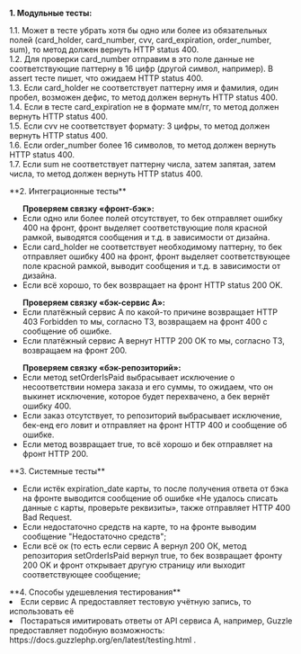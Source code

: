 **1. Модульные тесты:**<br>
<p>
1.1. Может в тесте убрать хотя бы одно или более из обязательных полей (card_holder, 
card_number, cvv, card_expiration, order_number, sum), то метод должен вернуть 
HTTP status 400.<br>
1.2. Для проверки card_number отправим в это поле данные не соответствующие паттерну в 16 цифр 
(другой символ, например). В assert тесте пишет, что ожидаем HTTP status 400. <br>
1.3. Если card_holder не соответствует паттерну имя и фамилия, один пробел, возможен дефиc,
то метод должен вернуть HTTP status 400.<br>
1.4. Если в тесте card_expiration не в формате мм/гг, то метод должен вернуть HTTP status 400.<br>
1.5. Если cvv не соответствует формату: 3 цифры, то метод должен вернуть HTTP status 400.<br>
1.6. Если order_number более 16 символов, то метод должен вернуть HTTP status 400.<br>
1.7. Если sum не соответствует паттерну числа, затем запятая, затем числа, то метод должен вернуть HTTP status 400.<br>
</p>
**2. Интеграционные тесты**<br>
<ul><strong>Проверяем связку «фронт-бэк»:</strong>
    <li>
        Если одно или более полей отсутствует, то бек отправляет ошибку 400 на фронт, 
        фронт выделяет соответствующие поля красной рамкой, выводятся сообщения и т.д.
        в зависимости от дизайна.
    </li>
    <li>
        Если card_holder не соответствует необходимому паттерну, то бек отправляет ошибку 400 на фронт, 
        фронт выделяет соответствующее поле красной рамкой, выводит сообщения и т.д.
        в зависимости от дизайна.
    </li>
    <li>
        Если всё хорошо, то бек возвращает на фронт HTTP status 200 OK.
    </li>
</ul>

<ul><strong>Проверяем связку «бэк-сервис А»:</strong>
    <li>
        Если платёжный сервис А по какой-то причине возвращает HTTP 403 Forbidden
        то мы, согласно ТЗ, возвращаем на фронт 400 с сообщение об ошибке.
    </li>
    <li>
        Если платёжный сервис А вернут HTTP 200 OK
        то мы, согласно ТЗ, возвращаем на фронт 200.
    </li>
</ul>

<ul><strong>Проверяем связку «бэк-репозиторий»:</strong>
    <li>
        Если метод setOrderIsPaid выбрасывает исключение о несоответствии номера заказа и его суммы, 
        то ожидаем, что он выкинет исключение, которое будет перехвачено, а бек вернёт ошибку 400.
    </li>
    <li>
        Если заказ отсутствует, то репозиторий выбрасывает исключение, бек-енд его ловит 
        и отправляет на фронт HTTP 400 и сообщение об ошибке.
    </li>
    <li>
        Если метод возвращает true, то всё хорошо и бек отправляет на фронт HTTP 200.
    </li>
</ul>
**3. Системные тесты**<br>
<ul>
    <li>
        Если истёк expiration_date карты, то после получения ответа от бэка на фронте
        выводится сообщение об ошибке «Не удалось списать данные с
        карты, проверьте реквизиты», также отправляет HTTP 400 Bad Request.
    </li>
    <li>
        Если недостаточно средств на карте, то на фронте выводим сообщение "Недостаточно средств";
    </li>
    <li>
        Если всё ок (то есть если сервис А вернул 200 ОК, метод репозитория setOrderIsPaid
        вернул true, то бек возвращает фронту 200 OK и фронт
        открывает другую страницу или выходит соответствующее сообщение;
    </li>
</ul>
**4. Способы удешевления тестирования**<br>
    <li>
        Если сервис А предоставляет тестовую учётную запись, то использовать её
    </li>
    <li>
        Постараться имитировать ответы от API сервиса А, например, Guzzle предоставляет подобную возможность:
        https://docs.guzzlephp.org/en/latest/testing.html .
    </li>
